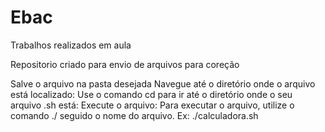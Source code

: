 # Ebac
 Trabalhos realizados em aula

 Repositorio criado para envio de arquivos para coreção

Salve o arquivo na pasta desejada
Navegue até o diretório onde o arquivo está localizado: Use o comando cd para ir até o diretório onde o seu arquivo .sh está:
Execute o arquivo: Para executar o arquivo, utilize o comando ./ seguido o nome do arquivo.
Ex: ./calculadora.sh
 